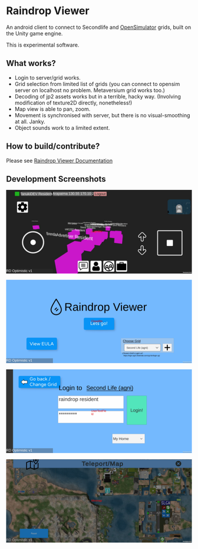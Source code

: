 # Raindrop Viewer
An android client to connect to Secondlife and [OpenSimulator](http://opensimulator.org/wiki/Main_Page) grids, built on the Unity game engine.

This is experimental software.

## What works?
- Login to server/grid works.
- Grid selection from limited list of grids (you can connect to opensim server on localhost no problem. Metaversium grid works too.)
- Decoding of jp2 assets works but in a terrible, hacky way. (Involving modification of texture2D directly, nonetheless!)
- Map view is able to pan, zoom.
- Movement is synchronised with server, but there is no visual-smoothing at all. Janky.
- Object sounds work to a limited extent.

## How to build/contribute?
Please see [Raindrop Viewer Documentation](docs/Readme.md)

## Development Screenshots

![Game/3D Screen](docs/image/game.jpg "Game")

![Main Screen](docs/image/main.jpg "Main")

![Login Screen](docs/image/login.jpg "Login")

![Map Screen](docs/image/map.jpg "Map")

